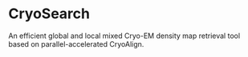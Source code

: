 # CryoSearch
An efficient global and local mixed Cryo-EM density map retrieval tool based on parallel-accelerated CryoAlign.
